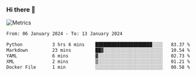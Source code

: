 ### Hi there 👋

![Metrics](https://github.com/radoapx/radoapx/blob/main/github-metrics.svg)

<!--START_SECTION:waka-->

```txt
From: 06 January 2024 - To: 13 January 2024

Python           3 hrs 6 mins    █████████████████████░░░░   83.37 %
Markdown         23 mins         ██▓░░░░░░░░░░░░░░░░░░░░░░   10.54 %
YAML             6 mins          ▓░░░░░░░░░░░░░░░░░░░░░░░░   02.73 %
XML              2 mins          ▒░░░░░░░░░░░░░░░░░░░░░░░░   01.21 %
Docker File      1 min           ░░░░░░░░░░░░░░░░░░░░░░░░░   00.58 %
```

<!--END_SECTION:waka-->

<!--
**radoapx/radoapx** is a ✨ _special_ ✨ repository because its `README.md` (this file) appears on your GitHub profile.

Here are some ideas to get you started:

- 🔭 I’m currently working on ...
- 🌱 I’m currently learning ...
- 👯 I’m looking to collaborate on ...
- 🤔 I’m looking for help with ...
- 💬 Ask me about ...
- 📫 How to reach me: ...
- 😄 Pronouns: ...
- ⚡ Fun fact: ...
-->
